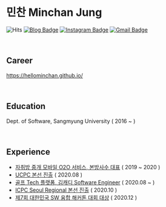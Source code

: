 # 민찬 Minchan Jung

![Hits](https://hits.seeyoufarm.com/api/count/incr/badge.svg?url=https%3A%2F%2Fgithub.com%2FHelloMinchan&count_bg=%23AA9165&title_bg=%23704031&icon=&icon_color=%23E7E7E7&title=GOOD+TO+SEE+YOU+%3A%29&edge_flat=false)
[![Blog Badge](http://img.shields.io/badge/-Blog-yellow?style=flat-square&logo=FF5722&link=https://hellominchan.tistory.com/)](https://hellominchan.tistory.com/)
[![Instagram Badge](https://img.shields.io/badge/-Instagram-dd2a7b?style=flat-square&logo=instagram&logoColor=white&link=https://www.instagram.com/hellominchan/)](https://www.instagram.com/hellominchan/)
[![Gmail Badge](https://img.shields.io/badge/Gmail-d14836?style=flat-square&logo=Gmail&logoColor=white&link=mailto:wjdalscksdle@gmail.com)](mailto:minchance98@gmail.com)

<br>

## Career
https://hellominchan.github.io/

<br>

## Education   
Dept. of Software, Sangmyung University ( 2016 ~ )

<br>

## Experience
- [자취방 중개 모바일 O2O 서비스, 본방사수 대표](https://hellominchan.tistory.com/179?category=854207) ( 2019 ~ 2020 )
- [UCPC 본선 진출](https://www.acmicpc.net/contest/view/524) ( 2020.08 )
- [골프 Tech 플랫폼, 김캐디 Software Engineer](https://kimcaddie.com/) ( 2020.08 ~ )
- [ICPC Seoul Regional 본선 진출](http://icpckorea.org/archives/2179) ( 2020.10 )
- [제7회 대한민국 SW 융합 해커톤 대회 대상](https://news.unn.net/news/articleView.html?idxno=501823) ( 2020.12 )
